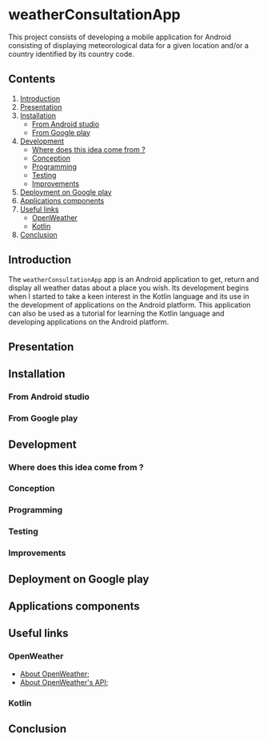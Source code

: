 # weatherConsultationApp

This project consists of developing a mobile application for Android consisting of displaying meteorological data for a given location and/or a country identified by its country code.

## Contents

1. [Introduction](#introduction)
2. [Presentation](#presentation)
3. [Installation](#installation)
    * [From Android studio](#from_android_studio)
    * [From Google play](from_google_play)
4. [Development](#development)
   * [Where does this idea come from ?](#where_does_this_idea_come_from)
   * [Conception](#conception)
   * [Programming](#programming)
   * [Testing](#testing)
   * [Improvements](#improvements)
5. [Deployment on Google play](#deployment_on_google_play)
6. [Applications components](#applications_components)
7. [Useful links](#useful_links)
   * [OpenWeather](#openWeather)
   * [Kotlin](#kotlin)
8. [Conclusion](#conclusion)

<a name="introduction"></a>
## Introduction

The ```weatherConsultationApp``` app is an Android application to get, return and display all weather datas about a place you wish. Its development begins when I started to take a keen interest in the Kotlin language and its use in the development of applications on the Android platform. This application can also be used as a tutorial for learning the Kotlin language and developing applications on the Android platform.

<a name="presentation"></a>
## Presentation

<a name="installation"></a>
## Installation

<a name="from_android_studio"></a>
### From Android studio

<a name="from_google_play"></a>
### From Google play

<a name="development"></a>
## Development

<a name="where_does_this_idea_come_from"></a>
### Where does this idea come from ?

<a name="conception"></a>
### Conception

<a name="programming"></a>
### Programming

<a name="testing"></a>
### Testing

<a name="improvements"></a>
### Improvements

<a name="deployment_on_google_play"></a>
## Deployment on Google play

<a name="applications_components"></a>
## Applications components

<a name="useful_links"></a>
## Useful links

<a name="openWeather"></a>
### OpenWeather
* [About OpenWeather](https://openweathermap.org);
* [About OpenWeather's API](https://openweathermap.org/api);

<a name="kotlin"></a>
### Kotlin

<a name="conclusion"></a>
## Conclusion
